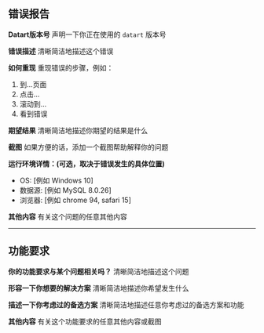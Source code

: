 ## 错误报告

**Datart版本号**
声明一下你正在使用的 `datart` 版本号

**错误描述**
清晰简洁地描述这个错误

**如何重现**
重现错误的步骤，例如：
1. 到...页面
2. 点击...
3. 滚动到...
4. 看到错误

**期望结果**
清晰简洁地描述你期望的结果是什么

**截图**
如果方便的话，添加一个截图帮助解释你的问题

**运行环境详情：(可选，取决于错误发生的具体位置)**
- OS: [例如 Windows 10]
- 数据源: [例如  MySQL 8.0.26]
- 浏览器: [例如 chrome 94, safari 15]

**其他内容**
有关这个问题的任意其他内容

******

## 功能要求

**你的功能要求与某个问题相关吗？**
清晰简洁地描述这个问题

**形容一下你想要的解决方案**
清晰简洁地描述你希望发生什么

**描述一下你考虑过的备选方案**
清晰简洁地描述任意你考虑过的备选方案和功能

**其他内容**
有关这个功能要求的任意其他内容或截图
